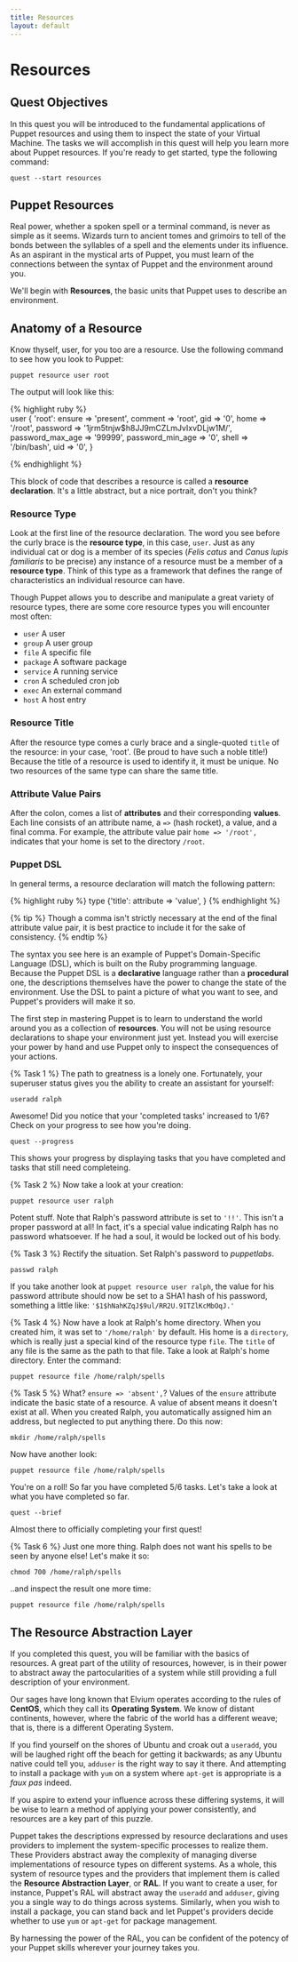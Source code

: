```yaml
---
title: Resources
layout: default
---
```


# Resources

## Quest Objectives

In this quest you will be introduced to the fundamental applications of Puppet resources and using them to inspect the state of your Virtual Machine. The tasks we will accomplish in this quest will help you learn more about Puppet resources. If you're ready to get started, type the following command:

    quest --start resources

## Puppet Resources

Real power, whether a spoken spell or a terminal command, is never as simple as it seems. Wizards turn to ancient tomes and grimoirs to tell of the bonds between the syllables of a spell and the elements under its influence. As an aspirant in the mystical arts of Puppet, you must learn of the connections between the syntax of Puppet and the environment around you.

We'll begin with **Resources**, the basic units that Puppet uses to describe an environment.

## Anatomy of a Resource

Know thyself, user, for you too are a resource. Use the following command to see how you look to Puppet:

	puppet resource user root
		
The output will look like this:

{% highlight ruby %}	
user { 'root':
  	ensure           => 'present',
  	comment          => 'root',
  	gid              => '0',
  	home             => '/root',
  	password         => '$1$jrm5tnjw$h8JJ9mCZLmJvIxvDLjw1M/',
  	password_max_age => '99999',
  	password_min_age => '0',
  	shell            => '/bin/bash',
  	uid              => '0',
}

{% endhighlight %}

This block of code that describes a resource is called a **resource declaration**. It's a little abstract, but a nice portrait, don't you think? 

### Resource Type
Look at the first line of the resource declaration. The word you see before the curly brace is the **resource type**, in this case, `user`. Just as any individual cat or dog is a member of its species (*Felis catus* and *Canus lupis familiaris* to be precise) any instance of a resource must be a member of a **resource type**. Think of this type as a framework that defines the range of characteristics an individual resource can have.

Though Puppet allows you to describe and manipulate a great variety of resource types, there are some core resource types you will encounter most often: 

* `user` A user
* `group` A user group
* `file` A specific file
* `package` A software package
* `service` A running service
* `cron` A scheduled cron job
* `exec` An external command
* `host` A host entry

### Resource Title
After the resource type comes a curly brace and a single-quoted `title` of the resource: in your case, 'root'. (Be proud to have such a noble title!) Because the title of a resource is used to identify it, it must be unique. No two resources of the same type can share the same title.

### Attribute Value Pairs
After the colon, comes a list of **attributes** and their corresponding **values**. Each line consists of an attribute name, a `=>` (hash rocket), a value, and a final comma. For example, the attribute value pair `home => '/root',` indicates that your home is set to the directory `/root`.

### Puppet DSL

In general terms, a resource declaration will match the following pattern:

{% highlight ruby %}
type {'title':
    attribute => 'value',
}
{% endhighlight %}


{% tip %}
Though a comma isn't strictly necessary at the end of the final attribute value pair, it is best practice to include it for the sake of consistency.
{% endtip %}

The syntax you see here is an example of Puppet's Domain-Specific Language (DSL), which is built on the Ruby programming language. Because the Puppet DSL is a **declarative** language rather than a **procedural** one, the descriptions themselves have the power to change the state of the environment. Use the DSL to paint a picture of what you want to see, and Puppet's providers will make it so.

The first step in mastering Puppet is to learn to understand the world around you as a collection of **resources**. You will not be using resource declarations to shape your environment just yet. Instead you will exercise your power by hand and use Puppet only to inspect the consequences of your actions.

{% Task 1 %}
The path to greatness is a lonely one. Fortunately, your superuser status gives you the ability to create an assistant for yourself:

	useradd ralph

Awesome! Did you notice that your 'completed tasks' increased to 1/6? Check on your progress to see how you're doing.

	quest --progress

This shows your progress by displaying tasks that you have completed and tasks that still need completeing.

{% Task 2 %}
Now take a look at your creation:

	puppet resource user ralph
            
Potent stuff. Note that Ralph's password attribute is set to `'!!'`. This isn't a proper password at all! In fact, it's a special value indicating Ralph has no password whatsoever. If he had a soul, it would be locked out of his body.
	
{% Task 3 %}
Rectify the situation. Set Ralph's password to *puppetlabs*.

	passwd ralph
		
If you take another look at `puppet resource user ralph`, the value for his password attribute should now be set to a SHA1 hash of his password, something a little like: `'$1$hNahKZqJ$9ul/RR2U.9ITZlKcMbOqJ.'`

{% Task 4 %}
Now have a look at Ralph's home directory. When you created him, it was set to `'/home/ralph'` by default. His home is a `directory`, which is really just a special kind of the resource type `file`. The `title` of any file is the same as the path to that file. Take a look at Ralph's home directory. Enter the command:

	puppet resource file /home/ralph/spells
		
{% Task 5 %}
What? `ensure => 'absent',`? Values of the `ensure` attribute indicate the basic state of a resource. A value of absent means it doesn't exist at all. When you created Ralph, you automatically assigned him an address, but neglected to put anything there. Do this now:

	mkdir /home/ralph/spells
		
Now have another look:

	puppet resource file /home/ralph/spells

You're on a roll! So far you have completed 5/6 tasks. Let's take a look at what you have completed so far.

	quest --brief

Almost there to officially completing your first quest!

{% Task 6 %}
Just one more thing. Ralph does not want his spells to be seen by anyone else! Let's make it so:
 
	chmod 700 /home/ralph/spells

..and inspect the result one more time:

	puppet resource file /home/ralph/spells
	 	
## The Resource Abstraction Layer

If you completed this quest, you will be familiar with the basics of resources. A great part of the utility of resources, however, is in their power to abstract away the partocularities of a system while still providing a full description of your environment. 

Our sages have long known that Elvium operates according to the rules of **CentOS**, which they call its **Operating System**. We know of distant continents, however, where the fabric of the world has a different weave; that is, there is a different Operating System.

If you find yourself on the shores of Ubuntu and croak out a `useradd`, you will be laughed right off the beach for getting it backwards; as any Ubuntu native could tell you, `adduser` is the right way to say it there. And attempting to install a package with `yum` on a system where `apt-get` is appropriate is a *faux pas* indeed.

If you aspire to extend your influence across these differing systems, it will be wise to learn a method of applying your power consistently, and resources are a key part of this puzzle.

Puppet takes the descriptions expressed by resource declarations and uses providers to implement the system-specific processes to realize them. These Providers abstract away the complexity of managing diverse implementations of resource types on different systems. As a whole, this system of resource types and the providers that implement them is called the **Resource Abstraction Layer**, or **RAL**. If you want to create a user, for instance, Puppet's RAL will abstract away the `useradd` and `adduser`, giving you a single way to do things across systems. Similarly, when you wish to install a package, you can stand back and let Puppet's providers decide whether to use `yum` or `apt-get` for package management.

By harnessing the power of the RAL, you can be confident of the potency of your Puppet skills wherever your journey takes you.